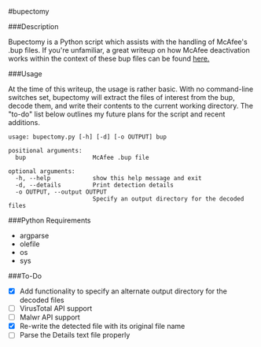 #bupectomy

###Description

Bupectomy is a Python script which assists with the handling of McAfee's .bup files. If you're unfamiliar, a great writeup on how McAfee deactivation works within the context of these bup files can be found [here.](http://blog.opensecurityresearch.com/2012/07/unbup-mcafee-bup-extractor-for-linux.html)

###Usage

At the time of this writeup, the usage is rather basic. With no command-line switches set, bupectomy will extract the files of interest from the bup, decode them, and write their contents to the current working directory. The "to-do" list below outlines my future plans for the script and recent additions.

```
usage: bupectomy.py [-h] [-d] [-o OUTPUT] bup

positional arguments:
  bup                   McAfee .bup file

optional arguments:
  -h, --help            show this help message and exit
  -d, --details         Print detection details
  -o OUTPUT, --output OUTPUT
                        Specify an output directory for the decoded files
```

###Python Requirements

* argparse
* olefile
* os
* sys

###To-Do

- [x] Add functionality to specify an alternate output directory for the decoded files
- [ ] VirusTotal API support
- [ ] Malwr API support
- [x] Re-write the detected file with its original file name
- [ ] Parse the Details text file properly
